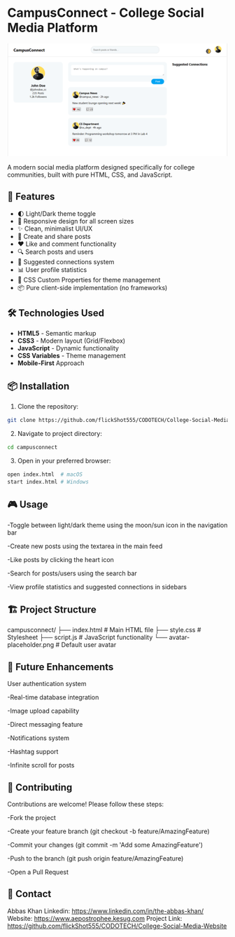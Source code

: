# CampusConnect - College Social Media Platform

![CampusConnect Preview](CampusConnect.png)

A modern social media platform designed specifically for college communities, built with pure HTML, CSS, and JavaScript.

## 🚀 Features

- 🌓 Light/Dark theme toggle
- 📱 Responsive design for all screen sizes
- ✨ Clean, minimalist UI/UX
- 📝 Create and share posts
- ❤️ Like and comment functionality
- 🔍 Search posts and users
- 👥 Suggested connections system
- 📊 User profile statistics
- 🎨 CSS Custom Properties for theme management
- 📦 Pure client-side implementation (no frameworks)

## 🛠️ Technologies Used

- **HTML5** - Semantic markup
- **CSS3** - Modern layout (Grid/Flexbox)
- **JavaScript** - Dynamic functionality
- **CSS Variables** - Theme management
- **Mobile-First** Approach

## 📦 Installation

1. Clone the repository:
```bash
git clone https://github.com/flickShot555/CODOTECH/College-Social-Media-Website.git
```

2. Navigate to project directory:
```bash
cd campusconnect
```

3. Open in your preferred browser:
```bash
open index.html  # macOS
start index.html # Windows
```

## 🎮 Usage
-Toggle between light/dark theme using the moon/sun icon in the navigation bar

-Create new posts using the textarea in the main feed

-Like posts by clicking the heart icon

-Search for posts/users using the search bar

-View profile statistics and suggested connections in sidebars

## 🏗️ Project Structure
campusconnect/
├── index.html         # Main HTML file
├── style.css          # Stylesheet
├── script.js          # JavaScript functionality
└── avatar-placeholder.png  # Default user avatar

## 🌟 Future Enhancements
User authentication system

-Real-time database integration

-Image upload capability

-Direct messaging feature

-Notifications system

-Hashtag support

-Infinite scroll for posts

## 🤝 Contributing
Contributions are welcome! Please follow these steps:

-Fork the project

-Create your feature branch (git checkout -b feature/AmazingFeature)

-Commit your changes (git commit -m 'Add some AmazingFeature')

-Push to the branch (git push origin feature/AmazingFeature)

-Open a Pull Request

## 📧 Contact
Abbas Khan
Linkedin: https://www.linkedin.com/in/the-abbas-khan/
Website: https://www.aepostrophee.kesug.com
Project Link: https://github.com/flickShot555/CODOTECH/College-Social-Media-Website

